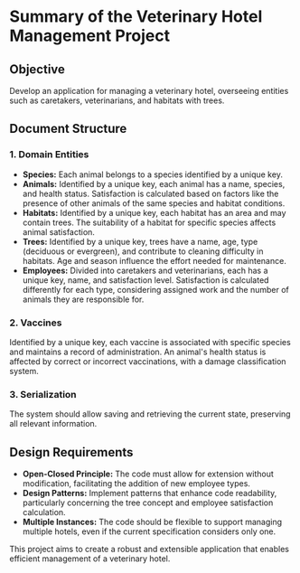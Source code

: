 # Summary of the Veterinary Hotel Management Project

## Objective
Develop an application for managing a veterinary hotel, overseeing entities such as caretakers, veterinarians, and habitats with trees.

## Document Structure

### 1. Domain Entities
- **Species:** Each animal belongs to a species identified by a unique key.
- **Animals:** Identified by a unique key, each animal has a name, species, and health status. Satisfaction is calculated based on factors like the presence of other animals of the same species and habitat conditions.
- **Habitats:** Identified by a unique key, each habitat has an area and may contain trees. The suitability of a habitat for specific species affects animal satisfaction.
- **Trees:** Identified by a unique key, trees have a name, age, type (deciduous or evergreen), and contribute to cleaning difficulty in habitats. Age and season influence the effort needed for maintenance.
- **Employees:** Divided into caretakers and veterinarians, each has a unique key, name, and satisfaction level. Satisfaction is calculated differently for each type, considering assigned work and the number of animals they are responsible for.

### 2. Vaccines
Identified by a unique key, each vaccine is associated with specific species and maintains a record of administration. An animal's health status is affected by correct or incorrect vaccinations, with a damage classification system.

### 3. Serialization
The system should allow saving and retrieving the current state, preserving all relevant information.

## Design Requirements
- **Open-Closed Principle:** The code must allow for extension without modification, facilitating the addition of new employee types.
- **Design Patterns:** Implement patterns that enhance code readability, particularly concerning the tree concept and employee satisfaction calculation.
- **Multiple Instances:** The code should be flexible to support managing multiple hotels, even if the current specification considers only one.

This project aims to create a robust and extensible application that enables efficient management of a veterinary hotel.

